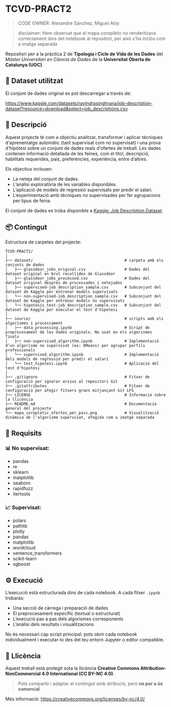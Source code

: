 # TCVD-PRACT2

> CODE OWNER: Alexandre Sánchez, Miguel Aloy

> disclaimer: Hem observat que el mapa coroplètic no renderitzava correctament dins del notebook al repositori, per això s'ha inclòs com a imatge separada

Repositori per a la pràctica 2 de **Tipologia i Cicle de Vida de les Dades** del *Màster Universitari en Ciència de Dades* de la **Universitat Oberta de Catalunya (UOC)**.

## :scroll: Dataset utilitzat

El conjunt de dades original es pot descarregar a través de:

https://www.kaggle.com/datasets/ravindrasinghrana/job-description-dataset?resource=download&select=job_descriptions.csv


## 🧠 Descripció

Aquest projecte té com a objectiu analitzar, transformar i aplicar tècniques d'aprenentatge automàtic (tant supervisat com no supervisat) i una prova d'hipòtesi sobre un conjunt de dades reals d'ofertes de treball. Les dades contenen informació detallada de les feines, com el títol, descripció, habilitats requerides, país, preferències, experiència, entre d’altres.

Els objectius inclouen:
- La neteja del conjunt de dades.
- L’anàlisi exploratòria de les variables disponibles.
- L’aplicació de models de regressió supervisats per predir el salari.
- L’experimentació amb tècniques no supervisades per fer agrupacions per tipus de feina.

El conjunt de dades es troba disponible a [Kaggle: Job Description Dataset](https://www.kaggle.com/datasets/ravindrasinghrana/job-description-dataset?resource=download&select=job_descriptions.csv).


## 📦 Contingut

Estructura de carpetes del projecte:

```
TCVD-PRACT2/
│
├── dataset/                                        # carpeta amb els conjunts de dades
│   ├── glassdoor_jobs_original.csv                 # Dades del dataset original en brut recollides de Glassdoor
│   ├── glassdoor_jobs_processed.csv                # Dades del dataset original després de processades i netejades
│   ├── supervised-job_description_sample.csv       # Subconjunt del dataset de Kaggle per entrenar models supervisats
│   └── non-supervised-job_description_sample.csv   # Subconjunt del dataset de Kaggle per entrenar models no supervisats
│   └── hipotesis_test-job_description_sample.csv   # Subconjunt del dataset de Kaggle per executar el test d'hipotesi
│
├── source/                                         # scripts amb els algorismes i processament
│   ├── data_processing.ipynb                       # Script de preprocesament de les dades originals. No usat en els algorismes finals
│   ├── non-supervised_algorithm.ipynb              # Implementació d’un algorisme no supervisat (ex: KMeans) per agrupar perfils professionals
│   └── supervised_algorithm.ipynb                  # Implementació dels models de regressió per predir el salari
│   └── test_hipotesi.ipynb                         # Aplicació del test d'hipotesi
│
├── .gitignore                                      # Fitxer de configuració per ignorar arxius al repositori Git
├── .gitattributes                                  # Fitxer de configuració per afegir fitxers grans mitjançant Git LFS
├── LICENSE                                         # Informació sobre la llicència
├── README.md                                       # Documentació general del projecte
└── mapa_coropletic_ofertes_per_pais.png            # Visualització dinàmica de l'algorisme supervisat, afegida com a imatge separada
```


## 🔧 Requisits

### 📊 No supervisat:
- pandas
- re
- sklearn
- matplotlib
- seaborn
- rapidfuzz
- itertools

### 📈 Supervisat:
- polars
- pathlib
- plotly
- pandas
- matplotlib
- wordcloud
- sentence_transformers
- scikit-learn
- xgboost


## ⚙️ Execució

L’execució està estructurada dins de cada notebook. A cada fitxer `.ipynb` trobaràs:
- Una secció de càrrega i preparació de dades
- El preprocesament específic (textual o estructurat)
- L’execució pas a pas dels algorismes corresponents
- L’anàlisi dels resultats i visualitzacions

No és necessari cap script principal: pots obrir cada notebook individualment i executar-lo des del teu entorn Jupyter o editor compatible.

## 📄 Llicència

Aquest treball està protegit sota la llicència **Creative Commons Attribution-NonCommercial 4.0 International (CC BY-NC 4.0)**.

> Pots compartir i adaptar el contingut amb atribució, però **no per a ús comercial**.

Més informació: https://creativecommons.org/licenses/by-nc/4.0/